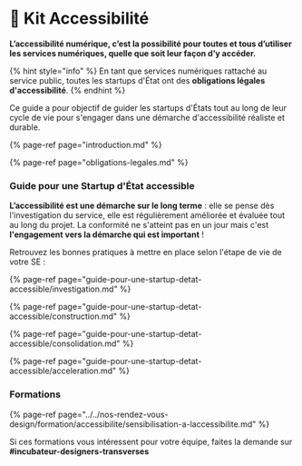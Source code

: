 # 💜 Kit Accessibilité

**L’accessibilité numérique, c’est la possibilité pour toutes et tous d’utiliser les services numériques, quelle que soit leur façon d’y accéder.**

{% hint style="info" %}
En tant que services numériques rattaché au service public, toutes les startups d'État ont des **obligations légales d'accessibilité**.
{% endhint %}

Ce guide a pour objectif de guider les startups d'États tout au long de leur cycle de vie pour s'engager dans une démarche d'accessibilité réaliste et durable. 

{% page-ref page="introduction.md" %}

{% page-ref page="obligations-legales.md" %}

### Guide pour une Startup d'État accessible

**L’accessibilité est une démarche sur le long terme** : elle se pense dès l'investigation du service, elle est régulièrement améliorée et évaluée tout au long du projet. La conformité ne s'atteint pas en un jour mais c'est **l'engagement vers la démarche qui est important** ! 

Retrouvez les bonnes pratiques à mettre en place selon l'étape de vie de votre SE : 

{% page-ref page="guide-pour-une-startup-detat-accessible/investigation.md" %}

{% page-ref page="guide-pour-une-startup-detat-accessible/construction.md" %}

{% page-ref page="guide-pour-une-startup-detat-accessible/consolidation.md" %}

{% page-ref page="guide-pour-une-startup-detat-accessible/acceleration.md" %}

### Formations

{% page-ref page="../../nos-rendez-vous-design/formation/accessibilite/sensibilisation-a-laccessibilite.md" %}



Si ces formations vous intéressent pour votre équipe, faites la demande sur **\#incubateur-designers-transverses** 





